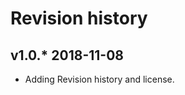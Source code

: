Revision history
===================
v1.0.* 2018-11-08
----------------------
* Adding Revision history and license.
